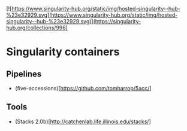 
[![https://www.singularity-hub.org/static/img/hosted-singularity--hub-%23e32929.svg](https://www.singularity-hub.org/static/img/hosted-singularity--hub-%23e32929.svg)](https://singularity-hub.org/collections/996)

# Singularity containers

## Pipelines

- (five-accessions)[https://github.com/tomharrop/5acc/]

## Tools

- (Stacks 2.0b)[http://catchenlab.life.illinois.edu/stacks/]

